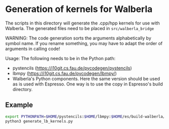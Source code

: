 # Generation of kernels for Walberla

The scripts in this directory will generate the .cpp/hpp kernels for use with 
Walberla. The generated files need to be placed in `src/walberla_bridge`

WARNING: The code generation sorts the arguments alphabetically by symbol name.
If you rename something, you may have to adapt the order of arguments in calling code!


Usage:
The following needs to be in the Python path:

* pystencils (https://i10git.cs.fau.de/pycodegen/pystencils)
* lbmpy (https://i10git.cs.fau.de/pycodegen/lbmpy/)
* Walberla's Python components. Here the same version should be used as is used with Espresso.
  One way is to use the copy in Espresso's build directory.

## Example

```sh
export PYTHONPATH=$HOME/pystencils:$HOME/lbmpy:$HOME/es/build-walberla/_deps/walberla-src/python/
python3 generate_lb_kernels.py
```
